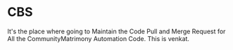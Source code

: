 # CBS

It's the place where going to Maintain the Code Pull and Merge Request for All the CommunityMatrimony Automation Code.
This is venkat.
